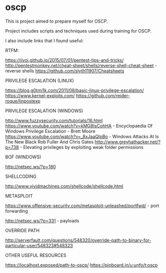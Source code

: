 # oscp
This is project aimed to prepare myself for OSCP.

Project includes scripts and techniques used during training for OSCP. 




I also include links that I found useful:

RTFM:

https://jivoi.github.io/2015/07/01/pentest-tips-and-tricks/
http://pentestmonkey.net/cheat-sheet/shells/reverse-shell-cheat-sheet - reverse shells
https://github.com/slyth11907/Cheatsheets


PRIVILEGE ESCALATION (LINUX)

https://blog.g0tmi1k.com/2011/08/basic-linux-privilege-escalation/
https://www.kernel-exploits.com/
https://github.com/reider-roque/linpostexp


PRIVILEGE ESCALATION (WINDOWS)

http://www.fuzzysecurity.com/tutorials/16.html
https://www.youtube.com/watch?v=kMG8IsCohHA - Encyclopaedia Of Windows Privilege Escalation - Brett Moore
https://www.youtube.com/watch?v=_8xJaaQlpBo - Windows Attacks At Is The New Black Rob Fuller And Chris Gates
http://www.greyhathacker.net/?p=738 - Elevating privileges by exploiting weak folder permissions

BOF (WINDOWS)

http://netsec.ws/?p=180

SHELLCODING

http://www.vividmachines.com/shellcode/shellcode.html

METASPLOIT

https://www.offensive-security.com/metasploit-unleashed/portfwd/ - port forwarding

http://netsec.ws/?p=331  - payloads

OVERRIDE PATH

http://serverfault.com/questions/548320/override-path-to-binary-for-particular-user/548323#548323

OTHER USEFUL RESOURCES

https://localhost.exposed/path-to-oscp/
https://pinboard.in/u:unfo/t:oscp











